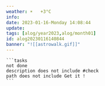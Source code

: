 ```yaml
---
weather: ☀️   +3°C
info: 
date: 2023-01-16-Monday 14:08:44
update: 
tags: [alog/year2023,alog/month01]
id: alog20230116140844
banner: "![[astrowalk.gif]]"
---
```

````ad-todo
```tasks
not done
description does not include #check
path does not include Get it !
```
````

